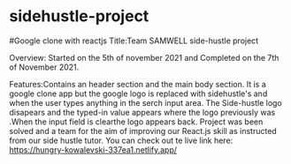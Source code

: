 # sidehustle-project
#Google clone with reactjs
Title:Team SAMWELL side-hustle project

Overview: Started on the 5th of november 2021 and Completed on the 7th of November 2021.

Features:Contains an header section and the main body section.
It is a google clone app but the google logo is replaced with sidehustle's and when the user types anything in the
serch input area.
The Side-hustle logo disapears and the typed-in value appears where the logo previously was .When the input field is clearthe logo appears back.
Project was been solved and a team for the aim of improving our React.js skill as instructed from our side hustle tutor.
You can check out te live link here: https://hungry-kowalevski-337ea1.netlify.app/




